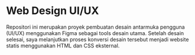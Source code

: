 # Web Design UI/UX
Repositori ini merupakan proyek pembuatan desain antarmuka pengguna (UI/UX) menggunakan Figma sebagai tools desain utama. Setelah desain selesai, saya melanjutkan proses konversi desain tersebut menjadi website statis menggunakan HTML dan CSS eksternal.
